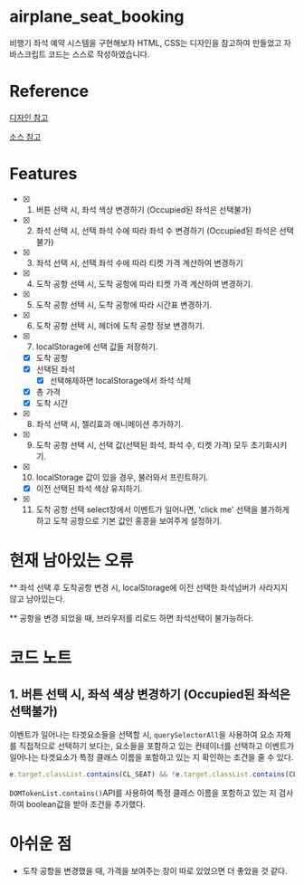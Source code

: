 # airplane_seat_booking

비행기 좌석 예약 시스템을 구현해보자
HTML, CSS는 디자인을 참고하여 만들었고 자바스크립트 코드는 스스로 작성하였습니다.

# Reference

[디자인 참고](https://search.muz.li/NjFiYjAwY2Iw)

[소스 참고](https://github.com/bradtraversy/vanillawebprojects/tree/master/movie-seat-booking)

# Features

- [x] 1. 버튼 선택 시, 좌석 색상 변경하기 (Occupied된 좌석은 선택불가)

- [x] 2. 좌석 선택 시, 선택 좌석 수에 따라 좌석 수 변경하기 (Occupied된 좌석은 선택불가)

- [x] 3. 좌석 선택 시, 선택 좌석 수에 따라 티켓 가격 계산하여 변경하기

- [x] 4. 도착 공항 선택 시, 도착 공항에 따라 티켓 가격 계산하여 변경하기.

- [x] 5. 도착 공항 선택 시, 도착 공항에 따라 시간표 변경하기.

- [x] 6. 도착 공항 선택 시, 헤더에 도착 공항 정보 변경하기.
  
- [x] 7. localStorage에 선택 값들 저장하기.
  - [x] 도착 공항
  - [x] 선택된 좌석
    - [x] 선택해제하면 localStorage에서 좌석 삭제
  - [x] 총 가격
  - [x] 도착 시간

- [x] 8. 좌석 선택 시, 젤리효과 애니메이션 추가하기.

- [x] 9. 도착 공항 선택 시, 선택 값(선택된 좌석, 좌석 수, 티켓 가격) 모두 초기화시키기.

- [x] 10. localStorage 값이 있을 경우, 불러와서 프린트하기. 
  - [x] 이전 선택된 좌석 색상 유지하기. 

- [x] 11. 도착 공항 선택 select창에서 이벤트가 일어나면, 'click me' 선택을 불가하게 하고 도착 공항으로 기본 값인 홍콩을 보여주게 설정하기.

# 현재 남아있는 오류 

** 좌석 선택 후 도착공항 변경 시, localStorage에 이전 선택한 좌석넘버가 사라지지 않고 남아있는다.

** 공항을 변경 되었을 때, 브라우저를 리로드 하면 좌석선택이 불가능하다.

# 코드 노트

## 1. 버튼 선택 시, 좌석 색상 변경하기 (Occupied된 좌석은 선택불가)

이벤트가 일어나는 타겟요소들을 선택할 시, `querySelectorAll`을 사용하여 요소 자체를 직접적으로 선택하기 보다는, 요소들을 포함하고 있는 컨테이너를 선택하고 이벤트가 일어나는 타겟요소가 특정 클래스 이름을 포함하고 있는 지 확인하는 조건을 줄 수 있다.

``` javascript
e.target.classList.contains(CL_SEAT) && !e.target.classList.contains(CL_OCCUPIED)
```
`DOMTokenList.contains()`API를 사용하여 특정 클래스 이름을 포함하고 있는 지 검사하여 boolean값을 받아 조건을 추가했다. 

# 아쉬운 점

*  도착 공항을 변경했을 때, 가격을 보여주는 창이 따로 있었으면 더 좋았을 것 같다.